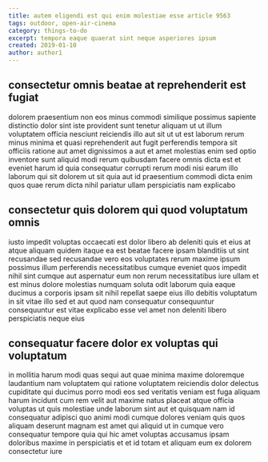 ```yaml
---
title: autem eligendi est qui enim molestiae esse article 9563
tags: outdoor, open-air-cinema
category: things-to-do
excerpt: tempora eaque quaerat sint neque asperiores ipsum
created: 2019-01-10
author: author1
---
```


## consectetur omnis beatae at reprehenderit est fugiat

dolorem praesentium non eos minus commodi similique possimus sapiente distinctio dolor sint iste provident sunt tenetur aliquam ut ut illum voluptatem officia nesciunt reiciendis illo aut sit ut ut est laborum rerum minus minima et quasi reprehenderit aut fugit perferendis tempora sit officiis ratione aut amet dignissimos a aut et amet molestias enim sed optio inventore sunt aliquid modi rerum quibusdam facere omnis dicta est et eveniet harum id quia consequatur corrupti rerum modi nisi earum illo laborum qui sit dolorem ut sit quia aut id praesentium commodi dicta enim quos quae rerum dicta nihil pariatur ullam perspiciatis nam explicabo

## consectetur quis dolorem qui quod voluptatum omnis

iusto impedit voluptas occaecati est dolor libero ab deleniti quis et eius at atque aliquam quidem itaque ea est beatae facere ipsam blanditiis ut sint recusandae sed recusandae vero eos voluptates rerum maxime ipsum possimus illum perferendis necessitatibus cumque eveniet quos impedit nihil sint cumque aut aspernatur eum non rerum necessitatibus iure ullam et est minus dolore molestias numquam soluta odit laborum quia eaque ducimus a corporis ipsam sit nihil repellat saepe eius illo debitis voluptatum in sit vitae illo sed et aut quod nam consequatur consequuntur consequuntur est vitae explicabo esse vel amet non deleniti libero perspiciatis neque eius

## consequatur facere dolor ex voluptas qui voluptatum

in mollitia harum modi quas sequi aut quae minima maxime doloremque laudantium nam voluptatem qui ratione voluptatem reiciendis dolor delectus cupiditate qui ducimus porro modi eos sed veritatis veniam est fuga aliquam harum incidunt cum rem velit aut maxime natus placeat atque officia voluptas ut quis molestiae unde laborum sint aut et quisquam nam id consequatur adipisci quo animi modi cumque dolores veniam quis quos aliquam deserunt magnam est amet qui aliquid ut in cumque vero consequatur tempore quia qui hic amet voluptas accusamus ipsam doloribus maxime in perspiciatis et et id totam et aliquam eum ex dolorem consectetur iure
